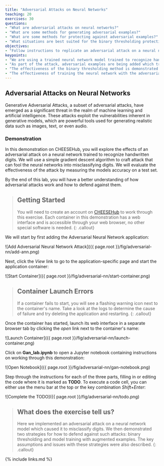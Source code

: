 ```yaml
---
title: "Adversarial Attacks on Neural Networks"
teaching: 20
exercises: 30
questions:
- "What are adversarial attacks on neural networks?"
- "What are some methods for generating adversarial examples?"
- "What are some methods for protecting against adversarial examples?"
- "What situations are best suited for the binary thresholding protection method?"
objectives:
- "Follow instructions to replicate an adversarial attack on a neural network trained on handwritten digits"
keypoints:
- "We are using a trained neural network model trained to recognize handwritten digits from the popular MNIST database"
- "As part of the attack, adversarial examples are being added which trick the network into returning a different label"
- "The effectiveness of the binary thresholding method is demonstrated on grayscale images"
- "The effectiveness of training the neural network with the adversarial examples added to the training set is also demonstrated"
---
```


## Adversarial Attacks on Neural Networks

Generative Adversarial Attacks, a subset of adversarial attacks, have emerged as a significant threat in the realm of machine learning 
and artificial intelligence. These attacks exploit the vulnerabilities inherent in generative models, which are powerful tools used 
for generating realistic data such as images, text, or even audio.

### Demonstration

In this demonstration on CHEESEHub, you will explore the effects of an adversarial attack on a neural network trained to recognize handwritten digits.
We will use a simple gradient descent algorithm to craft attack that can fool the neural networks into misclassifying digits.
We will evaluate the effectiveness of the attack by measuring the models accuracy on a test set.

By the end of this lab, you will have a better understanding of how adversarial attacks work and how to defend against them. 

> ## Getting Started
> 
> You will need to create an account on [CHEESEHub](https://www.hub.cheesehub.org) to work through this exercise.
> Each container in this demonstration has a web interface and is accessible through your web browser, no other special software 
> is needed.
{: .callout} 

We will start by first adding the Adversarial Neural Network application:

![Add Adversarial Neural Network Attack]({{ page.root }}/fig/adversarial-nn/add-ann.png)

Next, click the *View* link to go to the application-specific page and start the application container:

![Start Container]({{ page.root }}/fig/adversarial-nn/start-container.png)

> ## Container Launch Errors
>
> If a container fails to start, you will see a flashing warning icon next to the container's name. Take a look at the logs to 
> determine the cause of failure and try deleting the application and restarting.
{: .callout}

Once the container has started, launch its web interface in a separate browser tab by clicking the *open* link next to the 
container's name:

![Launch Container]({{ page.root }}/fig/adversarial-nn/launch-container.png)

Click on **Gan_lab.ipynb** to open a Jupyter notebook containing instructions on working through this 
demonstration:

![Open Notebook]({{ page.root }}/fig/adversarial-nn/gan-notebook.png)

Step through the instructions for each of the three parts, filling in or editing the code where it is marked as **TODO**. 
To execute a code cell, you can either use the menu bar at the top or the key combination *Shift+Enter*:

![Complete the TODO]({{ page.root }}/fig/adversarial-nn/todo.png)

> ## What does the exercise tell us?
> Here we implemented an adversarial attack on a neural network model which caused it to misclassify digits. We then demonstrated 
> two strategies for how to defend against such attacks: binary thresholding and model training with augmented examples. 
> The key assumptions and issues with these strategies were also described. 
{: .callout}

{% include links.md %}

